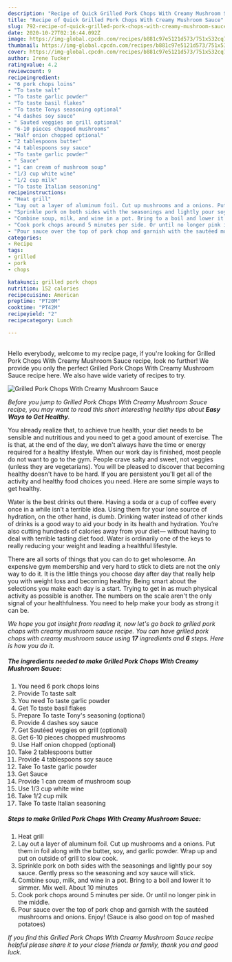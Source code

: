 ```yaml
---
description: "Recipe of Quick Grilled Pork Chops With Creamy Mushroom Sauce"
title: "Recipe of Quick Grilled Pork Chops With Creamy Mushroom Sauce"
slug: 792-recipe-of-quick-grilled-pork-chops-with-creamy-mushroom-sauce
date: 2020-10-27T02:16:44.092Z
image: https://img-global.cpcdn.com/recipes/b881c97e5121d573/751x532cq70/grilled-pork-chops-with-creamy-mushroom-sauce-recipe-main-photo.jpg
thumbnail: https://img-global.cpcdn.com/recipes/b881c97e5121d573/751x532cq70/grilled-pork-chops-with-creamy-mushroom-sauce-recipe-main-photo.jpg
cover: https://img-global.cpcdn.com/recipes/b881c97e5121d573/751x532cq70/grilled-pork-chops-with-creamy-mushroom-sauce-recipe-main-photo.jpg
author: Irene Tucker
ratingvalue: 4.2
reviewcount: 9
recipeingredient:
- "6 pork chops loins"
- "To taste salt"
- "To taste garlic powder"
- "To taste basil flakes"
- "To taste Tonys seasoning optional"
- "4 dashes soy sauce"
- " Sauted veggies on grill optional"
- "6-10 pieces chopped mushrooms"
- "Half onion chopped optional"
- "2 tablespoons butter"
- "4 tablespoons soy sauce"
- "To taste garlic powder"
- " Sauce"
- "1 can cream of mushroom soup"
- "1/3 cup white wine"
- "1/2 cup milk"
- "To taste Italian seasoning"
recipeinstructions:
- "Heat grill"
- "Lay out a layer of aluminum foil. Cut up mushrooms and a onions. Put them in foil along with the butter, soy, and garlic powder. Wrap up and put on outside of grill to slow cook."
- "Sprinkle pork on both sides with the seasonings and lightly pour soy sauce. Gently press so the seasoning and soy sauce will stick."
- "Combine soup, milk, and wine in a pot. Bring to a boil and lower it to simmer. Mix well. About 10 minutes"
- "Cook pork chops around 5 minutes per side. Or until no longer pink in the middle."
- "Pour sauce over the top of pork chop and garnish with the sautéed mushrooms and onions. Enjoy! (Sauce is also good on top of mashed potatoes)"
categories:
- Recipe
tags:
- grilled
- pork
- chops

katakunci: grilled pork chops 
nutrition: 152 calories
recipecuisine: American
preptime: "PT20M"
cooktime: "PT42M"
recipeyield: "2"
recipecategory: Lunch

---
```

<br>
Hello everybody, welcome to my recipe page, if you're looking for Grilled Pork Chops With Creamy Mushroom Sauce recipe, look no further! We provide you only the perfect Grilled Pork Chops With Creamy Mushroom Sauce recipe here. We also have wide variety of recipes to try.
<br>


![Grilled Pork Chops With Creamy Mushroom Sauce](https://img-global.cpcdn.com/recipes/b881c97e5121d573/751x532cq70/grilled-pork-chops-with-creamy-mushroom-sauce-recipe-main-photo.jpg)

<i>Before you jump to Grilled Pork Chops With Creamy Mushroom Sauce recipe, you may want to read this short interesting healthy tips about <strong>Easy Ways to Get Healthy</strong>.</i>

You already realize that, to achieve true health, your diet needs to be sensible and nutritious and you need to get a good amount of exercise. The  is that, at the end of the day, we don't always have the time or energy required for a healthy lifestyle. When our work day is finished, most people do not want to go to the gym. People crave salty and sweet, not veggies (unless they are vegetarians). You will be pleased to discover that becoming healthy doesn't have to be hard. If you are persistent you'll get all of the activity and healthy food choices you need. Here are some simple ways to get healthy.

Water is the best drinks out there. Having a soda or a cup of coffee every once in a while isn’t a terrible idea. Using them for your lone source of hydration, on the other hand, is dumb. Drinking water instead of other kinds of drinks is a good way to aid your body in its health and hydration. You’re also cutting hundreds of calories away from your diet— without having to deal with terrible tasting diet food. Water is ordinarily one of the keys to really reducing your weight and leading a healthful lifestyle.

There are all sorts of things that you can do to get wholesome. An expensive gym membership and very hard to stick to diets are not the only way to do it. It is the little things you choose day after day that really help you with weight loss and becoming healthy. Being smart about the selections you make each day is a start. Trying to get in as much physical activity as possible is another. The numbers on the scale aren't the only signal of your healthfulness. You need to help make your body as strong it can be. 


<i>We hope you got insight from reading it, now let's go back to grilled pork chops with creamy mushroom sauce recipe. You can have grilled pork chops with creamy mushroom sauce using <strong>17</strong> ingredients and <strong>6</strong> steps. Here is how you do it.
</i>

##### The ingredients needed to make Grilled Pork Chops With Creamy Mushroom Sauce:

1. You need 6 pork chops loins
1. Provide To taste salt
1. You need To taste garlic powder
1. Get To taste basil flakes
1. Prepare To taste Tony&#39;s seasoning (optional)
1. Provide 4 dashes soy sauce
1. Get  Sautéed veggies on grill (optional)
1. Get 6-10 pieces chopped mushrooms
1. Use Half onion chopped (optional)
1. Take 2 tablespoons butter
1. Provide 4 tablespoons soy sauce
1. Take To taste garlic powder
1. Get  Sauce
1. Provide 1 can cream of mushroom soup
1. Use 1/3 cup white wine
1. Take 1/2 cup milk
1. Take To taste Italian seasoning


##### Steps to make Grilled Pork Chops With Creamy Mushroom Sauce:

1. Heat grill
1. Lay out a layer of aluminum foil. Cut up mushrooms and a onions. Put them in foil along with the butter, soy, and garlic powder. Wrap up and put on outside of grill to slow cook.
1. Sprinkle pork on both sides with the seasonings and lightly pour soy sauce. Gently press so the seasoning and soy sauce will stick.
1. Combine soup, milk, and wine in a pot. Bring to a boil and lower it to simmer. Mix well. About 10 minutes
1. Cook pork chops around 5 minutes per side. Or until no longer pink in the middle.
1. Pour sauce over the top of pork chop and garnish with the sautéed mushrooms and onions. Enjoy! (Sauce is also good on top of mashed potatoes)


<i>If you find this Grilled Pork Chops With Creamy Mushroom Sauce recipe helpful please share it to your close friends or family, thank you and good luck.</i>
